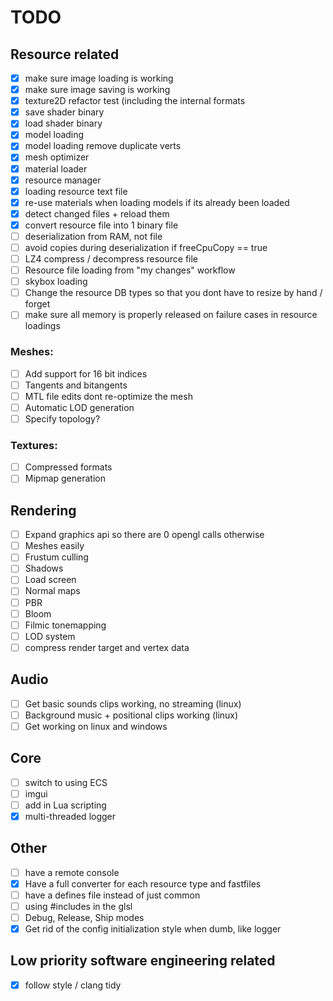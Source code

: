 # TODO

## Resource related
- [x] make sure image loading is working
- [x] make sure image saving is working
- [x] texture2D refactor test (including the internal formats
- [x] save shader binary
- [x] load shader binary
- [x] model loading
- [x] model loading remove duplicate verts
- [x] mesh optimizer
- [x] material loader
- [x] resource manager
- [x] loading resource text file
- [x] re-use materials when loading models if its already been loaded
- [x] detect changed files + reload them
- [x] convert resource file into 1 binary file
- [ ] deserialization from RAM, not file
- [ ] avoid copies during deserialization if freeCpuCopy == true
- [ ] LZ4 compress / decompress resource file
- [ ] Resource file loading from "my changes" workflow
- [ ] skybox loading
- [ ] Change the resource DB types so that you dont have to resize by hand / forget
- [ ] make sure all memory is properly released on failure cases in resource loadings

### Meshes:
- [ ] Add support for 16 bit indices
- [ ] Tangents and bitangents
- [ ] MTL file edits dont re-optimize the mesh
- [ ] Automatic LOD generation
- [ ] Specify topology?

### Textures:
- [ ] Compressed formats
- [ ] Mipmap generation

## Rendering
- [ ] Expand graphics api so there are 0 opengl calls otherwise
- [ ] Meshes easily
- [ ] Frustum culling
- [ ] Shadows
- [ ] Load screen
- [ ] Normal maps
- [ ] PBR
- [ ] Bloom
- [ ] Filmic tonemapping
- [ ] LOD system
- [ ] compress render target and vertex data

## Audio
- [ ] Get basic sounds clips working, no streaming (linux)
- [ ] Background music + positional clips working (linux)
- [ ] Get working on linux and windows

## Core
- [ ] switch to using ECS
- [ ] imgui
- [ ] add in Lua scripting
- [x] multi-threaded logger

## Other
- [ ] have a remote console
- [x] Have a full converter for each resource type and fastfiles
- [ ] have a defines file instead of just common
- [ ] using #includes in the glsl
- [ ] Debug, Release, Ship modes
- [x] Get rid of the config initialization style when dumb, like logger

## Low priority software engineering related
- [x] follow style / clang tidy
